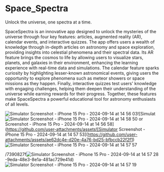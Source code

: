 # Space_Spectra
Unlock the universe, one spectra at a time.


SpaceSpectra is an innovative app designed to unlock the mysteries of the universe through four key features: articles, augmented reality (AR), calendar events, and interactive quizzes. The app offers users a wealth of knowledge through in-depth articles on astronomy and space exploration, providing insights into celestial phenomena and their spectral data. Its AR feature brings the cosmos to life by allowing users to visualize stars, planets, and galaxies in their environment, enhancing the learning experience with real-time data and simulations. The calendar feature sparks curiosity by highlighting lesser-known astronomical events, giving users the opportunity to explore phenomena such as meteor showers or space missions as they happen. Finally, interactive quizzes test users' knowledge with engaging challenges, helping them deepen their understanding of the universe while earning rewards for their progress. Together, these features make SpaceSpectra a powerful educational tool for astronomy enthusiasts of all levels.


![Simulator Screenshot - iPhone 15 Pro - 2024-09-14 at 14 56 03](https://github.com/user-attachments/assets/10ca63bf-e3a6-4e18-981f-8e52b72cdc1d)![Simulat![Simulator Screenshot - iPhone 15 Pro - 2024-09-14 at 14 58 50](https://github.com/user-attachments/assets/3978919c-4084-4e42-b9da-93593601575b)
or Screenshot - iPhone 15 Pro - 2024-09-14 at 14 56 58](https://github.com/user-attachments/assets![Simulator Screenshot - iPhone 15 Pro - 2024-09-14 at 14 57 53](https://github.com/user-attachments/assets/ae62dc4e-d20e-4a76-bd25-bfbccb22f2f1)![Simulator Screenshot - iPhone 15 Pro - 2024-09-14 at 14 57 57](https://github.com/user-attachments/assets/f3ea8383-6b4b-4c38-8d0d-63c1ef6bb81a)

/7390827f![Simulator Screenshot - iPhone 15 Pro - 2024-09-14 at 14 57 28](https://github.com/user-attachments/assets/59765a3b-d311-4bac-8d47-12ac59ac850e)
-9eda-48e3-8e1a-481ac729e41d)
![Simulator Screenshot - iPhone 15 Pro - 2024-09-14 at 14 57 19](https://github.com/user-attachments/assets/c60c0109-d011-4241-bca2-f5210c9e2375)


